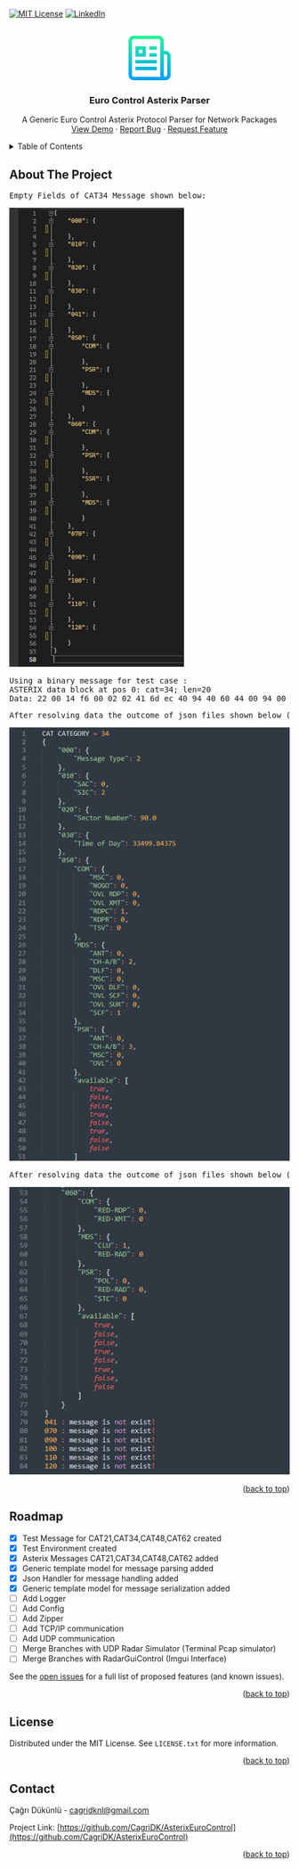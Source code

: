 <!-- Improved compatibility of back to top link: See: https://github.com/othneildrew/Best-README-Template/pull/73 -->
<a name="readme-top"></a>
<!--
*** Thanks for checking out the Best-README-Template. If you have a suggestion
*** that would make this better, please fork the repo and create a pull request
*** or simply open an issue with the tag "enhancement".
*** Don't forget to give the project a star!
*** Thanks again! Now go create something AMAZING! :D
-->



<!-- PROJECT SHIELDS -->
<!--
*** I'm using markdown "reference style" links for readability.
*** Reference links are enclosed in brackets [ ] instead of parentheses ( ).
*** See the bottom of this document for the declaration of the reference variables
*** for contributors-url, forks-url, etc. This is an optional, concise syntax you may use.
*** https://www.markdownguide.org/basic-syntax/#reference-style-links
-->
[![MIT License][license-shield]][license-url]
[![LinkedIn][linkedin-shield]][linkedin-url]

<!-- PROJECT LOGO -->
<br />
<div align="center">
  <a href="https://github.com/CagriDK/AsterixEuroControl">
    <img src="images/logo.png" alt="Logo" width="80" height="80">
  </a>

  <h3 align="center">Euro Control Asterix Parser</h3>

  <p align="center">
    A Generic Euro Control Asterix Protocol Parser for Network Packages
    <br />
    <a href="https://github.com/CagriDK/AsterixEuroControl">View Demo</a>
    ·
    <a href="https://github.com/CagriDK/AsterixEuroControl/issues">Report Bug</a>
    ·
    <a href="https://github.com/CagriDK/AsterixEuroControl/issues">Request Feature</a>
  </p>
</div>



<!-- TABLE OF CONTENTS -->
<details>
  <summary>Table of Contents</summary>
  <ol>
    <li>
      <a href="#about-the-project">About The Project</a>
    </li>
    <li><a href="#roadmap">Roadmap</a></li>
    <li><a href="#license">License</a></li>
    <li><a href="#contact">Contact</a></li>
  </ol>
</details>


<!-- ABOUT THE PROJECT -->
## About The Project

<pre>
Empty Fields of CAT34 Message shown below:
</pre>
[![Product Name Screen Shot1][product-screenshot1]](https://example.com)

<pre>
Using a binary message for test case :
ASTERIX data block at pos 0: cat=34; len=20
Data: 22 00 14 f6 00 02 02 41 6d ec 40 94 40 60 44 00 94 00 00 10
</pre>

<pre>
After resolving data the outcome of json files shown below (Page 1):
</pre>
[![Product Name Screen Shot2][product-screenshot2]](https://example.com)

<pre>
After resolving data the outcome of json files shown below (Page 2):
</pre>

[![Product Name Screen Shot3][product-screenshot3]](https://example.com)

<p align="right">(<a href="#readme-top">back to top</a>)</p>


<!-- ROADMAP -->
## Roadmap

- [x] Test Message for CAT21,CAT34,CAT48,CAT62 created
- [x] Test Environment created
- [x] Asterix Messages CAT21,CAT34,CAT48,CAT62 added
- [x] Generic template model for message parsing added
- [x] Json Handler for message handling added
- [x] Generic template model for message serialization added
- [ ] Add Logger
- [ ] Add Config
- [ ] Add Zipper
- [ ] Add TCP/IP communication
- [ ] Add UDP communication
- [ ] Merge Branches with UDP Radar Simulator (Terminal Pcap simulator)
- [ ] Merge Branches with RadarGuiControl (Imgui Interface)

See the [open issues](https://github.com/CagriDK/AsterixEuroControl/issues) for a full list of proposed features (and known issues).

<p align="right">(<a href="#readme-top">back to top</a>)</p>

<!-- LICENSE -->
## License

Distributed under the MIT License. See `LICENSE.txt` for more information.

<p align="right">(<a href="#readme-top">back to top</a>)</p>

<!-- CONTACT -->
## Contact

Çağrı Dükünlü - cagridknl@gmail.com

Project Link: [https://github.com/CagriDK/AsterixEuroControl](https://github.com/CagriDK/AsterixEuroControl)

<p align="right">(<a href="#readme-top">back to top</a>)</p>



<!-- MARKDOWN LINKS & IMAGES -->
<!-- https://www.markdownguide.org/basic-syntax/#reference-style-links -->
[contributors-shield]: https://img.shields.io/github/contributors/othneildrew/Best-README-Template.svg?style=for-the-badge
[contributors-url]: https://github.com/othneildrew/Best-README-Template/graphs/contributors
[forks-shield]: https://img.shields.io/github/forks/othneildrew/Best-README-Template.svg?style=for-the-badge
[forks-url]: https://github.com/othneildrew/Best-README-Template/network/members
[stars-shield]: https://img.shields.io/github/stars/othneildrew/Best-README-Template.svg?style=for-the-badge
[stars-url]: https://github.com/othneildrew/Best-README-Template/stargazers
[issues-shield]: https://img.shields.io/github/issues/othneildrew/Best-README-Template.svg?style=for-the-badge
[issues-url]: https://github.com/othneildrew/Best-README-Template/issues
[license-shield]: https://img.shields.io/github/license/othneildrew/Best-README-Template.svg?style=for-the-badge
[license-url]: https://github.com/othneildrew/Best-README-Template/blob/master/LICENSE.txt
[linkedin-shield]: https://img.shields.io/badge/-LinkedIn-black.svg?style=for-the-badge&logo=linkedin&colorB=555
[linkedin-url]: https://linkedin.com/in/othneildrew
[product-screenshot1]: images/EmptyFields_34.PNG
[product-screenshot2]: images/FilledField1_34.PNG
[product-screenshot3]: images/FilledField2_34.PNG
[Next.js]: https://img.shields.io/badge/next.js-000000?style=for-the-badge&logo=nextdotjs&logoColor=white
[Next-url]: https://nextjs.org/
[React.js]: https://img.shields.io/badge/React-20232A?style=for-the-badge&logo=react&logoColor=61DAFB
[React-url]: https://reactjs.org/
[Vue.js]: https://img.shields.io/badge/Vue.js-35495E?style=for-the-badge&logo=vuedotjs&logoColor=4FC08D
[Vue-url]: https://vuejs.org/
[Angular.io]: https://img.shields.io/badge/Angular-DD0031?style=for-the-badge&logo=angular&logoColor=white
[Angular-url]: https://angular.io/
[Svelte.dev]: https://img.shields.io/badge/Svelte-4A4A55?style=for-the-badge&logo=svelte&logoColor=FF3E00
[Svelte-url]: https://svelte.dev/
[Laravel.com]: https://img.shields.io/badge/Laravel-FF2D20?style=for-the-badge&logo=laravel&logoColor=white
[Laravel-url]: https://laravel.com
[Bootstrap.com]: https://img.shields.io/badge/Bootstrap-563D7C?style=for-the-badge&logo=bootstrap&logoColor=white
[Bootstrap-url]: https://getbootstrap.com
[JQuery.com]: https://img.shields.io/badge/jQuery-0769AD?style=for-the-badge&logo=jquery&logoColor=white
[JQuery-url]: https://jquery.com 
